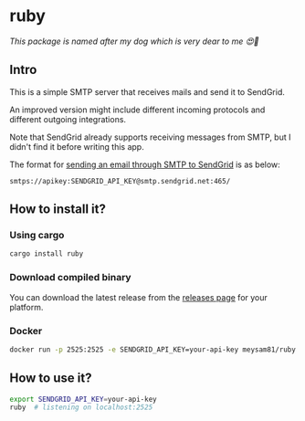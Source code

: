 # ruby

*This package is named after my dog which is very dear to me 😍🐶*

## Intro

This is a simple SMTP server that receives mails and send it to SendGrid.

An improved version might include different incoming protocols and different
outgoing integrations.

Note that SendGrid already supports receiving messages from SMTP, but I didn't
find it before writing this app.

The format for [sending an email through SMTP to SendGrid][sendgrid-smtp] is as below:

```plaintext
smtps://apikey:SENDGRID_API_KEY@smtp.sendgrid.net:465/
```

## How to install it?

### Using cargo

```bash
cargo install ruby
```

### Download compiled binary

You can download the latest release from the [releases page][release] for your
platform.

### Docker

```bash
docker run -p 2525:2525 -e SENDGRID_API_KEY=your-api-key meysam81/ruby
```

## How to use it?

```bash
export SENDGRID_API_KEY=your-api-key
ruby  # listening on localhost:2525
```

[sendgrid-smtp]: https://docs.sendgrid.com/for-developers/sending-email/getting-started-smtp
[release]: https://github.com/meysam81/ruby/releases/latest
